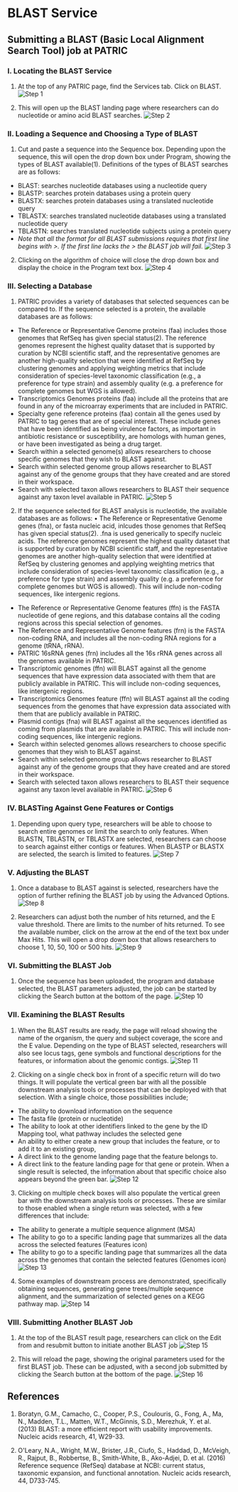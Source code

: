 # BLAST Service

## Submitting a BLAST (Basic Local Alignment Search Tool) job at PATRIC

### I. Locating the BLAST Service

1. At the top of any PATRIC page, find the Services tab. Click on BLAST.
![Step 1](./images/image1.png)

2.  This will open up the BLAST landing page where researchers can do nucleotide or amino acid BLAST searches.
![Step 2](./images/image2.png)

### II. Loading a Sequence and Choosing a Type of BLAST

1.	 Cut and paste a sequence into the Sequence box.  Depending upon the sequence, this will open the drop down box under Program, showing the types of BLAST available(1).  Definitions of the types of BLAST searches are as follows:
* BLAST: searches nucleotide databases using a nucleotide query
* BLASTP: searches protein databases using a protein query
* BLASTX: searches protein databases using a translated nucleotide query
* TBLASTX: searches translated nucleotide databases using a translated nucleotide query
* TBLASTN: searches translated nucleotide subjects using a protein query
* *Note that all the format for all BLAST submissions requires that first line begins with >.  If the first line lacks the > the BLAST job will fail.*
![Step 3](./images/image3.png)

2. Clicking on the algorithm of choice will close the drop down box and display the choice in the Program text box.
![Step 4](./images/image4.png)

### III. Selecting a Database

1.	 PATRIC provides a variety of databases that selected sequences can be compared to.  If the sequence selected is a protein, the available databases are as follows:
* The Reference or Representative Genome proteins (faa) includes those genomes that RefSeq has given special status(2).  The reference genomes represent the highest quality dataset that is supported by curation by NCBI scientific staff, and the representative genomes are another high-quality selection that were identified at RefSeq by clustering genomes and applying weighting metrics that include consideration of species-level taxonomic classification (e.g., a preference for type strain) and assembly quality (e.g. a preference for complete genomes but WGS is allowed).
* Transcriptomics Genomes proteins (faa) include all the proteins that are found in any of the microarray experiments that are included in PATRIC.
* Specialty gene reference proteins (faa) contain all the genes used by PATRIC to tag genes that are of special interest.  These include genes that have been identified as being virulence factors, as important in antibiotic resistance or susceptibility, are homologs with human genes, or have been investigated as being a drug target.
* Search within a selected genome(s) allows researchers to choose specific genomes that they wish to BLAST against.
* Search within selected genome group allows researcher to BLAST against any of the genome groups that they have created and are stored in their workspace.
* Search with selected taxon allows researchers to BLAST their sequence against any taxon level available in PATRIC.
![Step 5](./images/image5.png)

2.	If the sequence selected for BLAST analysis is nucleotide, the available databases are as follows:
•	The Reference or Representative Genome genes (fna), or fasta nucleic acid, inlcudes those genomes that RefSeq has given special status(2).  .fna is used generically to specify nucleic acids. The reference genomes represent the highest quality dataset that is supported by curation by NCBI scientific staff, and the representative genomes are another high-quality selection that were identified at RefSeq by clustering genomes and applying weighting metrics that include consideration of species-level taxonomic classification (e.g., a preference for type strain) and assembly quality (e.g. a preference for complete genomes but WGS is allowed). This will include non-coding sequences, like intergenic regions.
* The Reference or Representative Genome features (ffn) is the FASTA nucleotide of gene regions, and this database contains all the coding regions across this special selection of genomes.
* The Reference and Representative Genome features (frn) is the FASTA non-coding RNA, and includes all the non-coding RNA regions for a genome (tRNA, rRNA).
* PATRIC 16sRNA genes (frn) includes all the 16s rRNA genes across all the genomes available in PATRIC.
* Transcriptomic genomes (ffn) will BLAST against all the genome sequences that have expression data associated with them that are publicly available in PATRIC.  This will include non-coding sequences, like intergenic regions.
* Transcriptomics Genomes feature (ffn) will BLAST against all the coding sequences from the genomes that have expression data associated with them that are publicly available in PATRIC.
* Plasmid contigs (fna) will BLAST against all the sequences identified as coming from plasmids that are available in PATRIC. This will include non-coding sequences, like intergenic regions.
* Search within selected genomes allows researchers to choose specific genomes that they wish to BLAST against.
* Search within selected genome group allows researcher to BLAST against any of the genome groups that they have created and are stored in their workspace.
* Search with selected taxon allows researchers to BLAST their sequence against any taxon level available in PATRIC.
![Step 6](./images/image6.png)

### IV. BLASTing Against Gene Features or Contigs

1.	Depending upon query type, researchers will be able to choose to search entire genomes or limit the search to only features.  When BLASTN, TBLASTN, or TBLASTX are selected, researchers can choose to search against either contigs or features.  When BLASTP or BLASTX are selected, the search is limited to features.
![Step 7](./images/image7.png)

### V. Adjusting the BLAST 

1.	 Once a database to BLAST against is selected, researchers have the option of further refining the BLAST job by using the Advanced Options.
![Step 8](./images/image8.png)

2.	 Researchers can adjust both the number of hits returned, and the E value threshold.  There are limits to the number of hits returned.  To see the available number, click on the arrow at the end of the text box under Max Hits.  This will open a drop down box that allows researchers to choose 1, 10, 50, 100 or 500 hits.
![Step 9](./images/image9.png)

### VI. Submitting the BLAST Job

1.	Once the sequence has been uploaded, the program and database selected, the BLAST parameters adjusted, the job can be started by clicking the Search button at the bottom of the page.
![Step 10](./images/image10.png)

### VII. Examining the BLAST Results

1.	When the BLAST results are ready, the page will reload showing the name of the organism, the query and subject coverage, the score and the E value.  Depending on the type of BLAST selected, researchers will also see locus tags, gene symbols and functional descriptions for the features, or information about the genomic contigs.
![Step 11](./images/image11.png)

2.	 Clicking on a single check box in front of a specific return will do two things.  It will populate the vertical green bar with all the possible downstream analysis tools or processes that can be deployed with that selection.  With a single choice, those possibilities include;
* The ability to download information on the sequence 
* The fasta file (protein or nucleotide) 
* The ability to look at other identifiers linked to the gene by the ID Mapping tool, what pathway includes the selected gene
* An ability to either create a new group that includes the feature, or to add it to an existing group, 
* A direct link to the genome landing page that the feature belongs to.
* A direct link to the feature landing page for that gene or protein.
When a single result is selected, the information about that specific choice also appears beyond the green bar.
![Step 12](./images/image12.png)

3.	Clicking on multiple check boxes will also populate the vertical green bar with the downstream analysis tools or processes.  These are similar to those enabled when a single return was selected, with a few differences that include:
* The ability to generate a multiple sequence alignment (MSA)
* The ability to go to a specific landing page that summarizes all the data across the selected features (Features icon)
* The ability to go to a specific landing page that summarizes all the data across the genomes that contain the selected features (Genomes icon)
![Step 13](./images/image13.png)

4.	Some examples of downstream process are demonstrated, specifically obtaining sequences, generating gene trees/multiple sequence alignment, and the summarization of selected genes on a KEGG pathway map.
![Step 14](./images/image14.png)

### VIII. Submitting Another BLAST Job

1.	 At the top of the BLAST result page, researchers can click on the Edit from and resubmit button to initiate another BLAST job
![Step 15](./images/image15.png)

2.	 This will reload the page, showing the original parameters used for the first BLAST job.  These can be adjusted, with a second job submitted by clicking the Search button at the bottom of the page.
![Step 16](./images/image16.png)

## References
1.	Boratyn, G.M., Camacho, C., Cooper, P.S., Coulouris, G., Fong, A., Ma, N., Madden, T.L., Matten, W.T., McGinnis, S.D., Merezhuk, Y. et al. (2013) BLAST: a more efficient report with usability improvements. Nucleic acids research, 41, W29-33.

2.	O'Leary, N.A., Wright, M.W., Brister, J.R., Ciufo, S., Haddad, D., McVeigh, R., Rajput, B., Robbertse, B., Smith-White, B., Ako-Adjei, D. et al. (2016) Reference sequence (RefSeq) database at NCBI: current status, taxonomic expansion, and functional annotation. Nucleic acids research, 44, D733-745.

